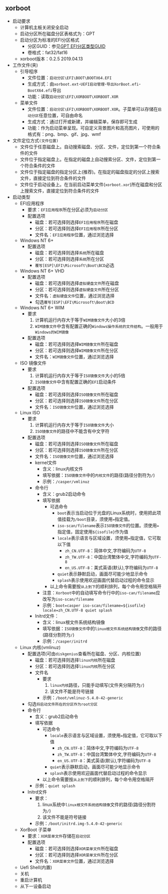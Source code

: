 ## xorboot 
* 启动要求
    * 计算机主板关闭安全启动 
    * 启动分区所在磁盘分区表格式为：GPT
    * 启动分区为标准的EFI分区格式 
        * 分区GUID：参见[GPT EFI分区类型GUID](index.html?title=/md/gpt分区)
        * 卷格式：fat32/fat16
    * xorboot版本：0.2.5 2019.04.13
* 工作文件(夹)
    * 引导程序
        * 文件位置：`启动分区\EFI\BOOT\BOOTX64.EFI`
        * 生成方式：由`xorboot.ext`-`UEFI启动管理`-`导出XorBoot.efi`-`BootX64.efi`导出 
        * 功能：读取`启动分区\EFI\XORBOOT\XORBOOT.XOR`
    * 菜单文件
        * 文件位置：`启动分区\EFI\XORBOOT\XORBOOT.XOR`。子菜单可以存储在`启动分区`任意位置，可自由命名
        * 生成方式：通过打开或新建，并编辑菜单，保存即可生成
        * 功能：作为启动菜单呈现。可自定义背景图片和高亮图片，可使用的格式有：png、bmp、gif、jpg、wmf
* 文件定位方式`(文件位置)`
    * 文件位于任意磁盘上。自动搜索磁盘、分区、文件，定位到第一个符合条件的文件
    * 文件位于指定磁盘上。在指定的磁盘上自动搜索分区、文件，定位到第一个符合条件的文件
    * 文件位于指定磁盘的指定分区上(推荐)。在指定的磁盘指定的分区上搜索文件，直接定位到符合条件的文件
    * 文件位于启动设备上。在当前启动菜单文件(`xorboot.xor`)所在磁盘和分区上搜索文件，直接定位到符合条件的文件
* 启动类型
    * EFI应用程序
        * 要求：`EFI应用程序`所在分区必须为`启动分区`
        * 配置选项
            * 磁盘：若可选择则选择`EFI应用程序`所在磁盘
            * 分区：若可选择则选择`EFI应用程序`所在分区
            * 文件名：`EFI应用程序`位置，通过浏览选择
    * Windows NT 6+
        * 配置选项
            * 磁盘：若可选择则选择`系统`所在磁盘
            * 分区：若可选择则选择`系统`所在分区 
            * `覆写[ESP]\EFI\Microsoft\Boot\BCD`必选
    * Windows NT 6+ VHD
        * 配置选项
            * 磁盘：若可选择则选择`虚拟硬盘文件`所在磁盘 
            * 分区：若可选择则选择`虚拟硬盘文件`所在分区 
            * 文件名：`虚拟硬盘文件`位置，通过浏览选择 
            * 勾选`覆写[ESP]\EFI\Microsoft\Boot\BCD`
    * Windows NT 6+ WIM 
        * 要求
            1. 计算机运行内存大于等于`WIM镜像文件`大小的3倍 
            1. `WIM镜像文件`中含有配置正确的`Windows操作系统的文件结构`。一般用于`Windows的WIM镜像`
        * 配置选项
            * 磁盘：若可选择则选择`WIM镜像文件`所在磁盘 
            * 分区：若可选择则选择`WIM镜像文件`所在分区 
            * 文件名：`WIM镜像文件`位置，通过浏览选择 
    * ISO 镜像文件
        * 要求
            1. 计算机运行内存大于等于`ISO镜像文件`大小的5倍 
            1. `ISO镜像文件`中含有配置正确的`EFI`启动条件
        * 配置选项
            * 磁盘：若可选择则选择`ISO镜像文件`所在磁盘 
            * 分区：若可选择则选择`ISO镜像文件`所在分区 
            * 文件名：`ISO镜像文件`位置，通过浏览选择 
    * Linux ISO
        * 要求
            1. 计算机运行内存大于等于`ISO镜像文件`大小 
            1. `ISO镜像文件`的路径中不能含有中文字符 
        * 配置选项
            * 磁盘：若可选择则选择`ISO镜像文件`所在磁盘 
            * 分区：若可选择则选择`ISO镜像文件`所在分区 
            * 文件名：`ISO镜像文件`位置，通过浏览选择 
            * kernel文件
                * 含义：linux内核文件
                * 填写依据：`ISO镜像文件`中的`内核文件`的路径(路径分割符为`/`) 
                * 示例：`/casper/vmlinuz`
            * 命令行
                * 含义：grub2启动命令
                * 填写依据
                    * 可选命令
                        * `boot`表示当启动位于光盘的Linux系统时，使用把此项值挂载为`/boot`目录，须使用`=`指定值。 
                        * `iso-scan/filename`表示`ISO镜像文件`的位置。须使用`=`指定值，固定使用`${isofile}`作为值
                        * `locale`表示语言与区域设置，须使用`=`指定值，它可取以下值 
                            * `zh_CN.UTF-8`：简体中文,字符编码为`UTF-8`
                            * `zh_TW.UTF-8`：中国台湾繁体中文,字符编码为`UTF-8`
                            * `en_US.UTF-8`：美式英语(默认),字符编码为`UTF-8`
                        * `quiet`表示静默启动，画面尽可能少地显示命令
                        * `splash`表示使用欢迎画面代替启动过程的命令显示
                    * 以上命令需要按`从上到下`的顺利排列，每个命令用空格隔开 
                * 注意：`Xorboot`中的自动填写命令行中的`iso-can/filename`应改写为`iso-scan/filename`
                * 示例：`boot=casper iso-scan/filename=${isofile} locale=zh_CN.UTF-8 quiet splash`
            * Initrd文件：
                * 含义：linux根文件系统结构镜像
                * 填写依据：`ISO镜像文件`中的`linux根文件系统结构镜像`文件的路径(路径分割符为`/`)  
                * 示例：`/casper/initrd`
    * Linux 内核(vmlinuz)
        * 配置选项(可由`diskgenius`查看所在磁盘、分区、内核位置)
            * 磁盘：若可选择则选择`linux内核`所在磁盘 
            * 分区：若可选择则选择`linux内核`所在分区 
            * 文件名
                * 要求
                    1. `linux内核`路径，只能手动填写(文件夹分隔符为`/`)
                    1. 该文件不能是符号链接
                * 示例：`/boot/vmlinuz-5.4.0-42-generic`
        * 勾选`将启动文件所在的分区作为root分区`
        * 命令行
            * 含义：grub2启动命令
            * 填写依据
                * 可选命令
                    * `locale`表示语言与区域设置，须使用`=`指定值，它可取以下值 
                        * `zh_CN.UTF-8`：简体中文,字符编码为`UTF-8`
                        * `zh_TW.UTF-8`：中国台湾繁体中文,字符编码为`UTF-8`
                        * `en_US.UTF-8`：美式英语(默认),字符编码为`UTF-8`
                    * `quiet`表示静默启动，画面尽可能少地显示命令
                    * `splash`表示使用欢迎画面代替启动过程的命令显示
                * 以上命令需要按`从上到下`的顺利排列，每个命令用空格隔开 
            * 示例：`quiet splash`
        * Initrd文件
            * 要求：
                1. linux系统中`linux根文件系统结构镜像`文件的路径(路径分割符为`/`)  
                1. 该文件不能是符号链接
            * 示例：`/boot/initrd.img-5.4.0-42-generic`
    * XorBoot 子菜单
        * 要求：`XOR菜单文件`存储在`启动分区`
        * 配置选项
            * 磁盘：若可选择则选择`XOR菜单文件`所在磁盘 
            * 分区：若可选择则选择`XOR菜单文件`所在分区
            * 文件名：`XOR菜单文件`位置，通过浏览选择
    * Uefi Shell(内置) 
    * 关机
    * 重启计算机
    * 从下一设备启动
